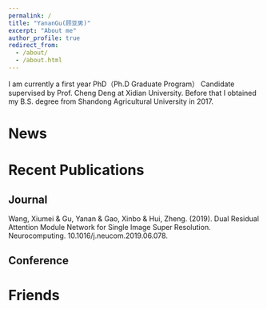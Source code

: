 ```yaml
---
permalink: /
title: "YananGu(顾亚男)"
excerpt: "About me"
author_profile: true
redirect_from: 
  - /about/
  - /about.html
---
```

I am currently a first year PhD（Ph.D Graduate Program） Candidate supervised by Prof. Cheng Deng at Xidian University. Before that I obtained my B.S. degree from Shandong Agricultural University in 2017.

News
======



Recent Publications
======

Journal
------
Wang, Xiumei & Gu, Yanan & Gao, Xinbo & Hui, Zheng. (2019). Dual Residual Attention Module Network for Single Image Super Resolution. Neurocomputing. 10.1016/j.neucom.2019.06.078. 

Conference
------


Friends
======
